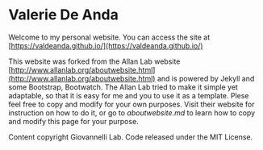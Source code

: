 # Valerie De Anda

Welcome to my personal website. You can access the site at [https://valdeanda.github.io/](https://valdeanda.github.io/)

This website was forked from the Allan Lab website [http://www.allanlab.org/aboutwebsite.html](http://www.allanlab.org/aboutwebsite.html) and is powered by Jekyll and some Bootstrap, Bootwatch. The Allan Lab tried to make it simple yet adaptable, so that it is easy for me and you to use it as a template. Plese feel free to copy and modify for your own purposes. Visit their website for instruction on how to do it, or go to *aboutwebsite.md*  to learn how to copy and modify this page for your purpose.

Content copyright Giovannelli Lab. Code released under the MIT License.
